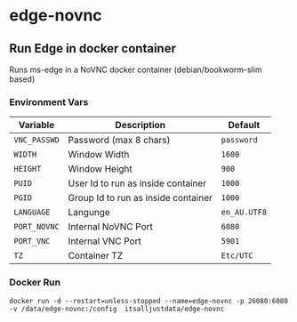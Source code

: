 # edge-novnc
## Run Edge in docker container

Runs ms-edge in a NoVNC docker container (debian/bookworm-slim based)

### Environment Vars

| Variable | Description | Default |
| -------- | ----------- | ------- |
|	`VNC_PASSWD` | Password (max 8 chars) | `password` |
| `WIDTH` | Window Width | `1600` |
| `HEIGHT` | Window Height | `900` |
| `PUID` | User Id to run as inside container | `1000` |
| `PGID` | Group Id to run as inside container | `1000` |
| `LANGUAGE` | Langunge | `en_AU.UTF8` |
| `PORT_NOVNC` | Internal NoVNC Port | `6080` |
| `PORT_VNC` | Internal VNC Port | `5901` |
| `TZ` | Container TZ | `Etc/UTC` |

### Docker Run

```
docker run -d --restart=unless-stopped --name=edge-novnc -p 26080:6080 -v /data/edge-novnc:/config  itsalljustdata/edge-novnc
```
